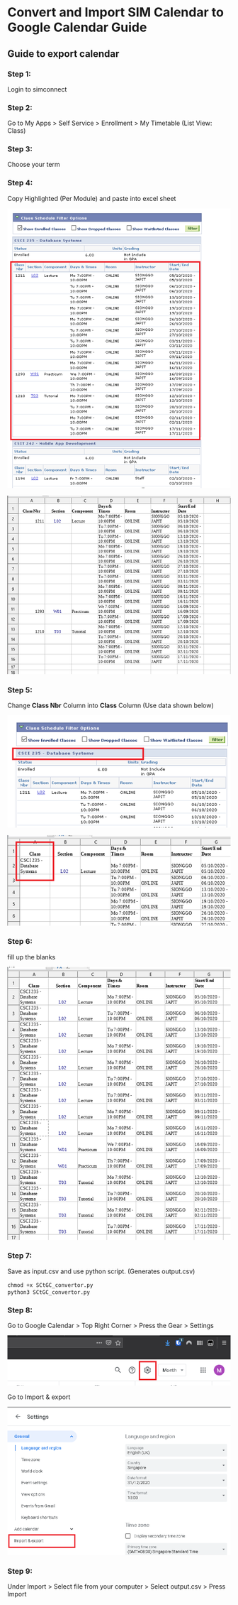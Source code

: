 # Convert and Import SIM Calendar to Google Calendar Guide

## Guide to export calendar

### Step 1:

Login to simconnect

### Step 2:

Go to My Apps > Self Service > Enrollment > My Timetable (List View: Class)

### Step 3:

Choose your term

### Step 4:

Copy Highlighted (Per Module) and paste into excel sheet

![files/Untitled.png](files/Untitled.png)

![files/Untitled%201.png](files/Untitled%201.png)

### Step 5:

Change **Class Nbr** Column into **Class** Column (Use data shown below) 

![files/Untitled%202.png](files/Untitled%202.png)

![files/Untitled%203.png](files/Untitled%203.png)

### Step 6:

fill up the blanks

![files/Untitled%204.png](files/Untitled%204.png)

### Step 7:

Save as input.csv and use python script. (Generates output.csv)
```
chmod +x SCtGC_convertor.py
python3 SCtGC_convertor.py
```

### Step 8:

Go to Google Calendar > Top Right Corner > Press the Gear > Settings

![files/Untitled%205.png](files/Untitled%205.png)

Go to Import & export

![files/Untitled%206.png](files/Untitled%206.png)

### Step 9:

Under Import > Select file from your computer > Select output.csv > Press Import
